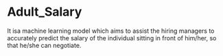 # Adult_Salary
It isa machine learning model which aims to assist the hiring managers to accurately predict the salary of the individual sitting in front of him/her, so that he/she can negotiate.
